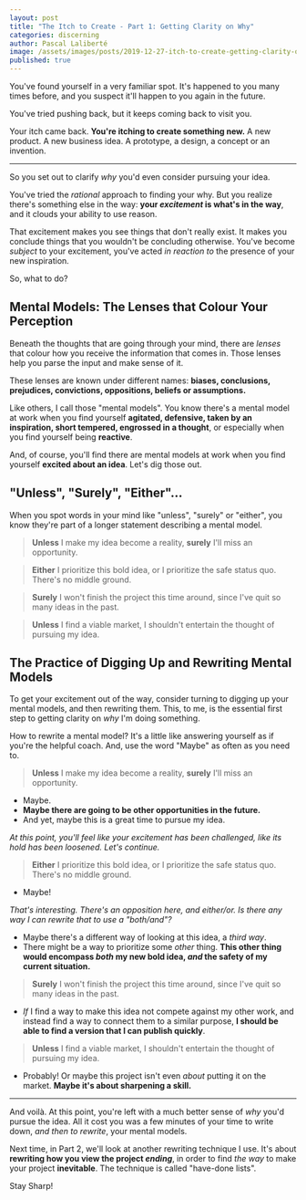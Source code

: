 ```yaml
---
layout: post
title: "The Itch to Create - Part 1: Getting Clarity on Why"
categories: discerning
author: Pascal Laliberté
image: /assets/images/posts/2019-12-27-itch-to-create-getting-clarity-on-why.jpg
published: true
---
```


You've found yourself in a very familiar spot. It's happened to you many times before, and you suspect it'll happen to you again in the future.

You've tried pushing back, but it keeps coming back to visit you.

Your itch came back. **You're itching to create something new.** A new product. A new business idea. A prototype, a design, a concept or an invention.

---

So you set out to clarify _why_ you'd even consider pursuing your idea.

You've tried the _rational_ approach to finding your why. But you realize there's something else in the way: **your _excitement_ is what's in the way**, and it clouds your ability to use reason.

That excitement makes you see things that don't really exist. It makes you conclude things that you wouldn't be concluding otherwise. You've become _subject_ to your excitement, you've acted _in reaction to_ the presence of your new inspiration.

So, what to do?

## Mental Models: The Lenses that Colour Your Perception

Beneath the thoughts that are going through your mind, there are _lenses_ that colour how you receive the information that comes in. Those lenses help you parse the input and make sense of it.

These lenses are known under different names: **biases, conclusions, prejudices, convictions, oppositions, beliefs or assumptions.**

Like others, I call those "mental models". You know there's a mental model at work when you find yourself **agitated, defensive, taken by an inspiration, short tempered, engrossed in a thought**, or especially when you find yourself being **reactive**.

And, of course, you'll find there are mental models at work when you find yourself **excited about an idea**. Let's dig those out.

## "Unless", "Surely", "Either"...

When you spot words in your mind like "unless", "surely" or "either", you know they're part of a longer statement describing a mental model.

> **Unless** I make my idea become a reality, **surely** I'll miss an opportunity.

> **Either** I prioritize this bold idea, or I prioritize the safe status quo. There's no middle ground.

> **Surely** I won't finish the project this time around, since I've quit so many ideas in the past.

> **Unless** I find a viable market, I shouldn't entertain the thought of pursuing my idea.

## The Practice of Digging Up and Rewriting Mental Models

To get your excitement out of the way, consider turning to digging up your mental models, and then rewriting them. This, to me, is the essential first step to getting clarity on _why_ I'm doing something.

How to rewrite a mental model? It's a little like answering yourself as if you're the helpful coach. And, use the word "Maybe" as often as you need to.

> **Unless** I make my idea become a reality, **surely** I'll miss an opportunity.

* Maybe.
* **Maybe there are going to be other opportunities in the future.**
* And yet, maybe this is a great time to pursue my idea.

_At this point, you'll feel like your excitement has been challenged, like its hold has been loosened. Let's continue._

> **Either** I prioritize this bold idea, or I prioritize the safe status quo. There's no middle ground.

* Maybe!

_That's interesting. There's an opposition here, and either/or. Is there any way I can rewrite that to use a "both/and"?_

* Maybe there's a different way of looking at this idea, a _third way_.
* There might be a way to prioritize some _other_ thing. **This other thing would encompass _both_ my new bold idea, _and_ the safety of my current situation.**

> **Surely** I won't finish the project this time around, since I've quit so many ideas in the past.

* _If_ I find a way to make this idea not compete against my other work, and instead find a way to connect them to a similar purpose, **I should be able to find a version that I can publish quickly**.

> **Unless** I find a viable market, I shouldn't entertain the thought of pursuing my idea.

* Probably! Or maybe this project isn't even _about_ putting it on the market. **Maybe it's about sharpening a skill.**

---

And voilà. At this point, you're left with a much better sense of _why_ you'd pursue the idea. All it cost you was a few minutes of your time to write down, _and then to rewrite_, your mental models.

Next time, in Part 2, we'll look at another rewriting technique I use. It's about **rewriting how you view the project _ending_**, in order to find _the way_ to make your project **inevitable**. The technique is called "have-done lists".

Stay Sharp!
